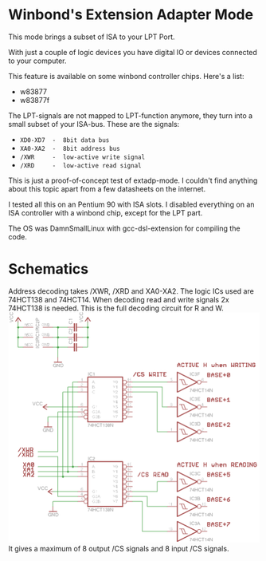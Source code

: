 # Winbond's Extension Adapter Mode # 
 
This mode brings a subset of ISA to your LPT Port. 
 
With just a couple of logic devices you have digital IO or devices connected 
to your computer. 
 
This feature is available on some winbond controller chips. Here's a list: 
* w83877 
* w83877f 
 
The LPT-signals are not mapped to LPT-function anymore, they turn into a small 
subset of your ISA-bus. These are the signals: 
* `XD0-XD7  -  8bit data bus`
* `XA0-XA2  -  8bit address bus`
* `/XWR     -  low-active write signal`
* `/XRD     -  low-active read signal`
  
 
This is just a proof-of-concept test of extadp-mode. I couldn't find anything 
about this topic apart from a few datasheets on the internet. 
 
I tested all this on an Pentium 90 with ISA slots. I disabled everything on 
an ISA controller with a winbond chip, except for the LPT part. 
 
The OS was DamnSmallLinux with gcc-dsl-extension for compiling the code. 
 
# Schematics #
 
Address decoding takes /XWR, /XRD and XA0-XA2. The logic ICs used are 74HCT138 
and 74HCT14. When decoding read and write signals 2x 74HCT138 is needed. 
This is the full decoding circuit for R and W.
![Address Decoding](https://github.com/spacerace/winbond-extadp/blob/master/schematics_png/addr_decode_rw_8bytes_color.png)
It gives a maximum of 8 output /CS signals and 8 input /CS signals. 
 


